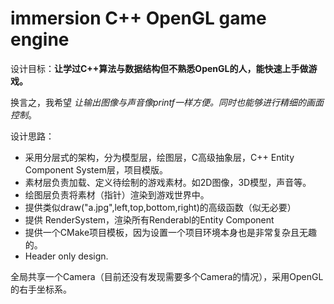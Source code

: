 # immersion C++ OpenGL game engine

设计目标：**让学过C++算法与数据结构但不熟悉OpenGL的人，能快速上手做游戏。**

换言之，我希望 *让输出图像与声音像printf一样方便。同时也能够进行精细的画面控制*。

设计思路：

* 采用分层式的架构，分为模型层，绘图层，C高级抽象层，C++ Entity Component System层，项目模版。
* 素材层负责加载、定义待绘制的游戏素材。如2D图像，3D模型，声音等。
* 绘图层负责将素材（指针）渲染到游戏世界中。
* 提供类似draw("a.jpg",left,top,bottom,right)的高级函数（似无必要）
* 提供 RenderSystem，渲染所有Renderabl的Entity Component
* 提供一个CMake项目模板，因为设置一个项目环境本身也是非常复杂且无趣的。
* Header only design.

全局共享一个Camera（目前还没有发现需要多个Camera的情况），采用OpenGL的右手坐标系。
